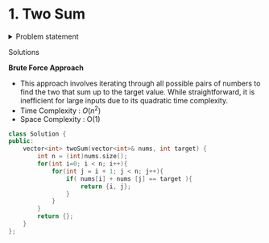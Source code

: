 # 1. Two Sum

<details>
  <summary>Problem statement</summary>

<pre>
Given an array of integers nums and an integer target, return indices of the two numbers such that they add up to target.
You may assume that each input would have exactly one solution, and you may not use the same element twice.
You can return the answer in any order.

Example 1:
Input: nums = [2,7,11,15], target = 9
Output: [0,1]
Explanation: Because nums[0] + nums[1] == 9, we return [0, 1].

Example 2:
Input: nums = [3,2,4], target = 6
Output: [1,2]

Example 3:
Input: nums = [3,3], target = 6
Output: [0,1]
 

Constraints:
2 <= nums.length <= 104
-109 <= nums[i] <= 109
-109 <= target <= 109
Only one valid answer exists.
 

Follow-up: Can you come up with an algorithm that is less than O(n2) time complexity?
</pre>

</details>

Solutions

**Brute Force Approach**  <br>
* This approach involves iterating through all possible pairs of numbers to find the two that sum up to the target value. While straightforward, it is inefficient for large inputs due to its quadratic time complexity.
* Time Complexity :  $O(n^2)$
* Space Complexity : O(1) 

  
```cpp
class Solution {
public:
    vector<int> twoSum(vector<int>& nums, int target) {
        int n = (int)nums.size();
        for(int i=0; i < n; i++){
            for(int j = i + 1; j < n; j++){
                if( nums[i] + nums [j] == target ){
                    return {i, j};
                }
            }
        }
        return {};
    }
};
```